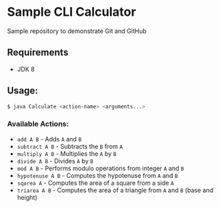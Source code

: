 # Sample CLI Calculator
Sample repository to demonstrate Git and GitHub

## Requirements
- JDK 8

## Usage:
```bash
$ java Calculate <action-name> <arguments...>
```

### Available Actions:
- `add A B` - Adds `A` and `B`
- `subtract A B` - Subtracts the `B` from `A`
- `multiply A B` - Multiplies the `A` by `B`
- `divide A B` - Divides `A` by `B`
- `mod A B` - Performs modulo operations from integer `A` and `B`
- `hypotenuse A B` - Computes the hypotenuse from `A` and `B`
- `sqarea A` - Computes the area of a square from a side `A`
- `triarea A B` - Computes the area of a triangle from  `A` and `B` (base and height)